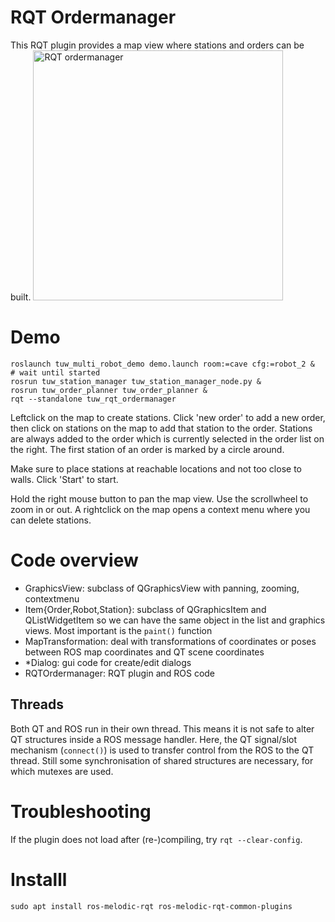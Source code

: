 # RQT Ordermanager
This RQT plugin provides a map view where stations and orders can be built.
<img src="res/rqt_ordermanager.png" alt="RQT ordermanager" width="400px" />

# Demo

```
roslaunch tuw_multi_robot_demo demo.launch room:=cave cfg:=robot_2 &
# wait until started
rosrun tuw_station_manager tuw_station_manager_node.py &
rosrun tuw_order_planner tuw_order_planner &
rqt --standalone tuw_rqt_ordermanager
```

Leftclick on the map to create stations.
Click 'new order' to add a new order, then click on stations on the map to add that station to the order.
Stations are always added to the order which is currently selected in the order list on the right.
The first station of an order is marked by a circle around.

Make sure to place stations at reachable locations and not too close to walls.
Click 'Start' to start.

Hold the right mouse button to pan the map view.
Use the scrollwheel to zoom in or out.
A rightclick on the map opens a context menu where you can delete stations.

# Code overview
* GraphicsView: subclass of QGraphicsView with panning, zooming, contextmenu
* Item{Order,Robot,Station}: subclass of QGraphicsItem and QListWidgetItem so we can have the same object in the list and graphics views. Most important is the `paint()` function
* MapTransformation: deal with transformations of coordinates or poses between ROS map coordinates and QT scene coordinates
* \*Dialog: gui code for create/edit dialogs
* RQTOrdermanager: RQT plugin and ROS code

## Threads
Both QT and ROS run in their own thread. 
This means it is not safe to alter QT structures inside a ROS message handler. 
Here, the QT signal/slot mechanism (`connect()`) is used to transfer control from the ROS to the QT thread.
Still some synchronisation of shared structures are necessary, for which mutexes are used.

# Troubleshooting
If the plugin does not load after (re-)compiling, try `rqt --clear-config`.

# Installl

```
sudo apt install ros-melodic-rqt ros-melodic-rqt-common-plugins
```
